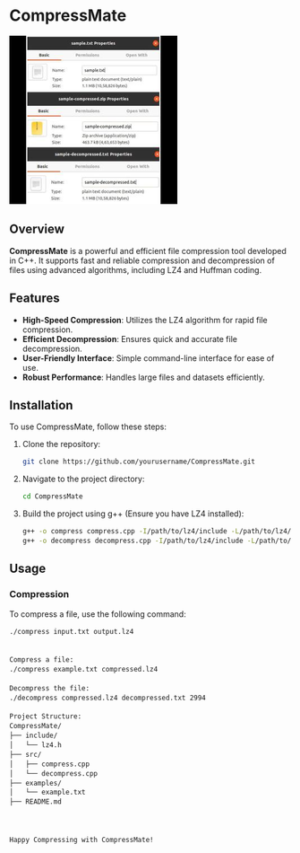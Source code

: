 # CompressMate

![CompressMate Logo](compressedfile.png)

## Overview

**CompressMate** is a powerful and efficient file compression tool developed in C++. It supports fast and reliable compression and decompression of files using advanced algorithms, including LZ4 and Huffman coding.

## Features

- **High-Speed Compression**: Utilizes the LZ4 algorithm for rapid file compression.
- **Efficient Decompression**: Ensures quick and accurate file decompression.
- **User-Friendly Interface**: Simple command-line interface for ease of use.
- **Robust Performance**: Handles large files and datasets efficiently.

## Installation

To use CompressMate, follow these steps:

1. Clone the repository:
    ```bash
    git clone https://github.com/yourusername/CompressMate.git
    ```
2. Navigate to the project directory:
    ```bash
    cd CompressMate
    ```
3. Build the project using g++ (Ensure you have LZ4 installed):
    ```bash
    g++ -o compress compress.cpp -I/path/to/lz4/include -L/path/to/lz4/lib -llz4
    g++ -o decompress decompress.cpp -I/path/to/lz4/include -L/path/to/lz4/lib -llz4
    ```

## Usage

### Compression

To compress a file, use the following command:
```bash
./compress input.txt output.lz4


Compress a file:
./compress example.txt compressed.lz4

Decompress the file:
./decompress compressed.lz4 decompressed.txt 2994

Project Structure:
CompressMate/
├── include/
│   └── lz4.h
├── src/
│   ├── compress.cpp
│   └── decompress.cpp
├── examples/
│   └── example.txt
├── README.md



Happy Compressing with CompressMate!



